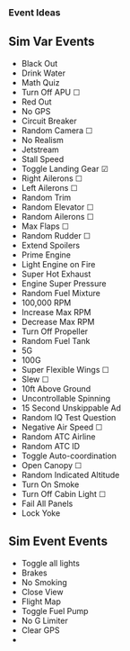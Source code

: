 ### Event Ideas

## Sim Var Events

* Black Out
* Drink Water
* Math Quiz
* Turn Off APU ☐
* Red Out
* No GPS
* Circuit Breaker
* Random Camera ☐
* No Realism
* Jetstream
* Stall Speed
* Toggle Landing Gear ☑
* Right Ailerons ☐
* Left Ailerons ☐
* Random Trim
* Random Elevator ☐
* Random Ailerons ☐
* Max Flaps ☐
* Random Rudder ☐
* Extend Spoilers
* Prime Engine
* Light Engine on Fire
* Super Hot Exhaust
* Engine Super Pressure
* Random Fuel Mixture
* 100,000 RPM
* Increase Max RPM
* Decrease Max RPM
* Turn Off Propeller
* Random Fuel Tank
* 5G
* 100G
* Super Flexible Wings ☐
* Slew ☐
* 10ft Above Ground
* Uncontrollable Spinning
* 15 Second Unskippable Ad
* Random IQ Test Question
* Negative Air Speed ☐
* Random ATC Airline
* Random ATC ID
* Toggle Auto-coordination
* Open Canopy ☐
* Random Indicated Altitude
* Turn On Smoke 
* Turn Off Cabin Light ☐
* Fail All Panels
* Lock Yoke

## Sim Event Events

* Toggle all lights
* Brakes
* No Smoking
* Close View
* Flight Map
* Toggle Fuel Pump
* No G Limiter
* Clear GPS
* 